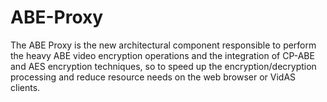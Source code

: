 # ABE-Proxy  

The ABE Proxy is the new architectural component responsible to perform the heavy ABE video encryption operations and the integration of CP-ABE and AES encryption techniques, so to speed up the encryption/decryption processing and reduce resource needs on the web browser or VidAS clients.  
